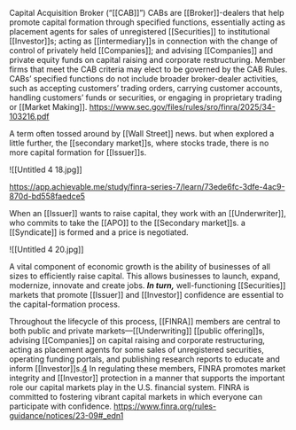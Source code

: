 Capital Acquisition Broker (“[[CAB]]”)
CABs are [[Broker]]-dealers that help promote capital formation through specified functions, essentially acting as placement agents for sales of unregistered [[Securities]] to institutional [[Investor]]s; acting as [[intermediary]]s in connection with the change of control of privately held [[Companies]]; and advising [[Companies]] and private equity funds on capital raising and corporate restructuring. Member firms that meet the CAB criteria may elect to be governed by the CAB Rules. CABs’ specified functions do not include broader broker-dealer activities, such as accepting customers’ trading orders, carrying customer accounts, handling customers’ funds or securities, or engaging in proprietary trading or [[Market Making]].
https://www.sec.gov/files/rules/sro/finra/2025/34-103216.pdf


A term often tossed around by [[Wall Street]] news. but when explored a little further, the [[secondary market]]s, where stocks trade, there is no more capital formation for [[Issuer]]s.

![[Untitled 4 18.jpg]]

https://app.achievable.me/study/finra-series-7/learn/73ede6fc-3dfe-4ac9-870d-bd558faedce5

When an [[Issuer]] wants to raise capital, they work with an [[Underwriter]], who commits to take the [[APO]] to the [[Secondary market]]s. a [[Syndicate]] is formed and a price is negotiated.

![[Untitled 4 20.jpg]]

A vital component of economic growth is the ability of businesses of all sizes to efficiently raise capital. This allows businesses to launch, expand, modernize, innovate and create jobs. ***In turn,*** well-functioning [[Securities]] markets that promote [[Issuer]] and [[Investor]] confidence are essential to the capital-formation process.

Throughout the lifecycle of this process, [[FINRA]] members are central to both public and private markets—[[Underwriting]] [[public offering]]s, advising [[Companies]] on capital raising and corporate restructuring, acting as placement agents for some sales of unregistered securities, operating funding portals, and publishing research reports to educate and inform [[Investor]]s.[4](https://www.finra.org/rules-guidance/notices/23-09#_edn4) In regulating these members, FINRA promotes market integrity and [[Investor]] protection in a manner that supports the important role our capital markets play in the U.S. financial system. FINRA is committed to fostering vibrant capital markets in which everyone can participate with confidence.
https://www.finra.org/rules-guidance/notices/23-09#_edn1